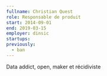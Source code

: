 ```yaml
---
fullname: Christian Quest
role: Responsable de produit
start: 2014-09-01
end: 2019-03-15
employer: dinsic
startups:
previously:
  - ban
---
```


Data addict, open, maker et récidiviste
